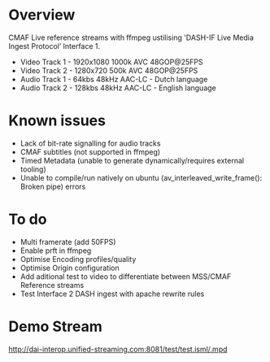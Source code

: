 # Overview

CMAF Live reference streams with ffmpeg ustilising 'DASH-IF Live Media Ingest
Protocol’ Interface 1. 

- Video Track 1 - 1920x1080 1000k AVC 48GOP@25FPS
- Video Track 2 - 1280x720 500k AVC 48GOP@25FPS
- Audio Track 1 - 64kbs 48kHz AAC-LC - Dutch language 
- Audio Track 2 - 128kbs 48kHz AAC-LC - English language

# Known issues
- Lack of bit-rate signalling for audio tracks 
- CMAF subtitles (not supported in ffmpeg)
- Timed Metadata (unable to generate dynamically/requires external tooling)
- Unable to compile/run natively on ubuntu (av_interleaved_write_frame(): Broken pipe) errors

# To do
- Multi framerate (add 50FPS)
- Enable prft in ffmpeg
- Optimise Encoding profiles/quality
- Optimise Origin configuration
- Add aditional test to video to differentiate between MSS/CMAF Reference streams
- Test Interface 2 DASH ingest with apache rewrite rules

# Demo Stream
http://dai-interop.unified-streaming.com:8081/test/test.isml/.mpd
